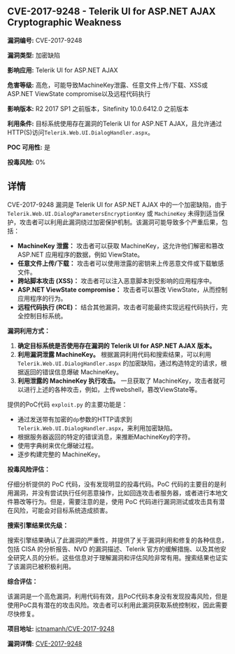 ## CVE-2017-9248 - Telerik UI for ASP.NET AJAX Cryptographic Weakness

**漏洞编号:** CVE-2017-9248

**漏洞类型:** 加密缺陷

**影响应用:** Telerik UI for ASP.NET AJAX

**危害等级:** 高危，可能导致MachineKey泄露、任意文件上传/下载、XSS或ASP.NET ViewState compromise以及远程代码执行

**影响版本:** R2 2017 SP1 之前版本，Sitefinity 10.0.6412.0 之前版本

**利用条件:** 目标系统使用存在漏洞的Telerik UI for ASP.NET AJAX，且允许通过HTTP(S)访问`Telerik.Web.UI.DialogHandler.aspx`。

**POC 可用性:** 是

**投毒风险:** 0%

## 详情

CVE-2017-9248 漏洞是 Telerik UI for ASP.NET AJAX 中的一个加密缺陷，由于 `Telerik.Web.UI.DialogParametersEncryptionKey` 或 `MachineKey` 未得到适当保护，攻击者可以利用此漏洞绕过加密保护机制。该漏洞可能导致多个严重后果，包括：

*   **MachineKey 泄露：** 攻击者可以获取 MachineKey，这允许他们解密和篡改 ASP.NET 应用程序的数据，例如 ViewState。
*   **任意文件上传/下载：** 攻击者可以使用泄露的密钥来上传恶意文件或下载敏感文件。
*   **跨站脚本攻击 (XSS)：** 攻击者可以注入恶意脚本到受影响的应用程序中。
*   **ASP.NET ViewState compromise：** 攻击者可以篡改 ViewState，从而控制应用程序的行为。
*   **远程代码执行 (RCE)：** 结合其他漏洞，攻击者可能最终实现远程代码执行，完全控制目标系统。

**漏洞利用方式：**

1.  **确定目标系统是否使用存在漏洞的 Telerik UI for ASP.NET AJAX 版本。**
2.  **利用漏洞泄露 MachineKey。**  根据漏洞利用代码和搜索结果，可以利用 `Telerik.Web.UI.DialogHandler.aspx` 的加密缺陷，通过构造特定的请求，根据返回的错误信息爆破 MachineKey。
3.  **利用泄露的 MachineKey 执行攻击。**  一旦获取了 MachineKey，攻击者就可以进行上述的各种攻击，例如，上传webshell，篡改ViewState等。

提供的PoC代码 `exploit.py` 的主要功能是：

*   通过发送带有加密的`dp`参数的HTTP请求到`Telerik.Web.UI.DialogHandler.aspx`，来利用加密缺陷。
*   根据服务器返回的特定的错误消息，来推断MachineKey的字符。
*   使用字典树来优化爆破过程。
*   逐步构建完整的 MachineKey。

**投毒风险评估：**

仔细分析提供的 PoC 代码，没有发现明显的投毒代码。PoC 代码的主要目的是利用漏洞，并没有尝试执行任何恶意操作，比如回连攻击者服务器，或者进行本地文件篡改等行为。但是，需要注意的是，使用 PoC 代码进行漏洞测试或攻击具有潜在风险，可能会对目标系统造成损害。

**搜索引擎结果优先级：**

搜索引擎结果确认了此漏洞的严重性，并提供了关于漏洞利用和修复的各种信息，包括 CISA 的分析报告、NVD 的漏洞描述、Telerik 官方的缓解措施、以及其他安全研究人员的分析。这些信息对于理解漏洞和评估风险非常有用。搜索结果也证实了该漏洞已被积极利用。

**综合评估：**

该漏洞是一个高危漏洞，利用代码有效，且PoC代码本身没有发现投毒风险，但是使用PoC具有潜在的攻击风险。攻击者可以利用此漏洞获取系统控制权，因此需要尽快修复。

**项目地址:** [ictnamanh/CVE-2017-9248](https://github.com/ictnamanh/CVE-2017-9248)

**漏洞详情:** [CVE-2017-9248](https://nvd.nist.gov/vuln/detail/CVE-2017-9248)